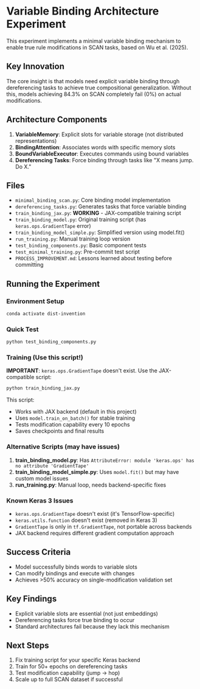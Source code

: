 # Variable Binding Architecture Experiment

This experiment implements a minimal variable binding mechanism to enable true rule modifications in SCAN tasks, based on Wu et al. (2025).

## Key Innovation

The core insight is that models need explicit variable binding through dereferencing tasks to achieve true compositional generalization. Without this, models achieving 84.3% on SCAN completely fail (0%) on actual modifications.

## Architecture Components

1. **VariableMemory**: Explicit slots for variable storage (not distributed representations)
2. **BindingAttention**: Associates words with specific memory slots
3. **BoundVariableExecutor**: Executes commands using bound variables
4. **Dereferencing Tasks**: Force binding through tasks like "X means jump. Do X."

## Files

- `minimal_binding_scan.py`: Core binding model implementation
- `dereferencing_tasks.py`: Generates tasks that force variable binding
- `train_binding_jax.py`: **WORKING** - JAX-compatible training script
- `train_binding_model.py`: Original training script (has `keras.ops.GradientTape` error)
- `train_binding_model_simple.py`: Simplified version using model.fit()
- `run_training.py`: Manual training loop version
- `test_binding_components.py`: Basic component tests
- `test_minimal_training.py`: Pre-commit test script
- `PROCESS_IMPROVEMENT.md`: Lessons learned about testing before committing

## Running the Experiment

### Environment Setup
```bash
conda activate dist-invention
```

### Quick Test
```bash
python test_binding_components.py
```

### Training (Use this script!)

**IMPORTANT**: `keras.ops.GradientTape` doesn't exist. Use the JAX-compatible script:

```bash
python train_binding_jax.py
```

This script:
- Works with JAX backend (default in this project)
- Uses `model.train_on_batch()` for stable training
- Tests modification capability every 10 epochs
- Saves checkpoints and final results

### Alternative Scripts (may have issues)

1. **train_binding_model.py**: Has `AttributeError: module 'keras.ops' has no attribute 'GradientTape'`
2. **train_binding_model_simple.py**: Uses `model.fit()` but may have custom model issues
3. **run_training.py**: Manual loop, needs backend-specific fixes

### Known Keras 3 Issues

- `keras.ops.GradientTape` doesn't exist (it's TensorFlow-specific)
- `keras.utils.function` doesn't exist (removed in Keras 3)
- `GradientTape` is only in `tf.GradientTape`, not portable across backends
- JAX backend requires different gradient computation approach

## Success Criteria

- Model successfully binds words to variable slots
- Can modify bindings and execute with changes  
- Achieves >50% accuracy on single-modification validation set

## Key Findings

- Explicit variable slots are essential (not just embeddings)
- Dereferencing tasks force true binding to occur
- Standard architectures fail because they lack this mechanism

## Next Steps

1. Fix training script for your specific Keras backend
2. Train for 50+ epochs on dereferencing tasks
3. Test modification capability (jump → hop)
4. Scale up to full SCAN dataset if successful